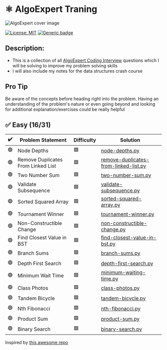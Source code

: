 
# ⚛ AlgoExpert Traning

![AlgoExpert cover image](https://cdn.prod.website-files.com/66bc0319fce51f7e5568a809/66cccf9f0831b90db80f9e82_63d939d762e51477220cd31b_AlgoExpert.webp)

 [![License: MIT](https://img.shields.io/badge/License-MIT-yellow.svg)](https://opensource.org/licenses/MIT "MIT License")
 [![Generic badge](https://img.shields.io/badge/lang-python-yellow.svg)](https://www.python.org/)

## Description:
- This is a collection of all [AlgoExpert Coding Interview](https://www.algoexpert.io/questions) questions which I will be solving to improve my problem solving skills </br>
- I will also include my notes for the data structures crash course

## Pro Tip
Be aware of the concepts before heading right into the problem. Having an understanding of the problem's nature or even going beyond and looking for additional explanation/exercises could be really helpful

## ✅ Easy (16/31)

| ✔️ | Problem Statement | Difficulty | Solution |
|----|-------------------|------------|----------|
| 🟢 | Node Depths | 🟩 | [node-depths.py](questions/easy/1.node-depths.py) |
| 🟢 | Remove Duplicates From Linked List | 🟩 | [remove-duplicates-from-linked-list.py](questions/easy/2.remove-duplicates-from-linked-list.py) |
| 🟢 | Two Number Sum | 🟩 | [two-number-sum.py](questions/easy/3.two-number-sum.py) |
| 🟢 | Validate Subsequence | 🟩 | [validate-subsequence.py](questions/easy/4.validate-subsequence.py) |
| 🟢 | Sorted Squared Array | 🟩 | [sorted-squared-array.py](questions/easy/5.sorted-squared-array.py) |
| 🟢 | Tournament Winner | 🟩 | [tournament-winner.py](questions/easy/6.tournament-winner.py) |
| 🟢 | Non-Constructible Change | 🟩 | [non-constructible-change.py](questions/easy/7.non-constructible-change.py) |
| 🟢 | Find Closest Value in BST | 🟩 | [find-closest-value-in-bst.py](questions/easy/8.find-closest-value-in-bst.py) |
| 🟢 | Branch Sums | 🟩 | [branch-sums.py](questions/easy/9.branch-sums.py) |
| 🟢 | Depth First Search | 🟩 | [depth-first-search.py](questions/easy/10.depth-first-search.py) |
| 🟢 | Minimum Wait Time | 🟩 | [minimum-waiting-time.py](questions/easy/11.minimum-waiting-time.py) |
| 🟢 | Class Photos | 🟩 | [class-photos.py](questions/easy/12.class-photos.py) |
| 🟢 | Tandem Bicycle | 🟩 | [tandem-bicycle.py](questions/easy/13.tandem-bicycle.py) |
| 🟢 | Nth Fibonacci | 🟩 | [nth-fibonacci.py](questions/easy/14.nth-fibonacci.py) |
| 🟢 | Product Sum | 🟩 | [product-sum.py](questions/easy/15.product-sum.py) |
| 🟢 | Binary Search | 🟩 | [binary-search.py](questions/easy/16.binary-search.py) |



Inspired by [this awesome repo](https://github.com/das-jishu/algoexpert-data-structures-algorithms)
